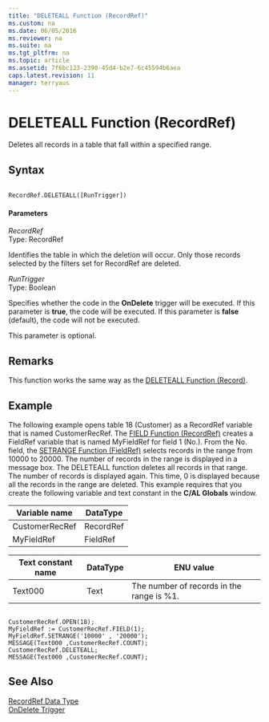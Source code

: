 ```yaml
---
title: "DELETEALL Function (RecordRef)"
ms.custom: na
ms.date: 06/05/2016
ms.reviewer: na
ms.suite: na
ms.tgt_pltfrm: na
ms.topic: article
ms.assetid: 7f6bc123-2390-45d4-b2e7-6c45594b6aea
caps.latest.revision: 11
manager: terryaus
---
```

# DELETEALL Function (RecordRef)
Deletes all records in a table that fall within a specified range.  
  
## Syntax  
  
```  
  
RecordRef.DELETEALL([RunTrigger])  
```  
  
#### Parameters  
 *RecordRef*  
 Type: RecordRef  
  
 Identifies the table in which the deletion will occur. Only those records selected by the filters set for RecordRef are deleted.  
  
 *RunTrigger*  
 Type: Boolean  
  
 Specifies whether the code in the **OnDelete** trigger will be executed. If this parameter is **true**, the code will be executed. If this parameter is **false** \(default\), the code will not be executed.  
  
 This parameter is optional.  
  
## Remarks  
 This function works the same way as the [DELETEALL Function \(Record\)](DELETEALL-Function--Record-.md).  
  
## Example  
 The following example opens table 18 \(Customer\) as a RecordRef variable that is named CustomerRecRef. The [FIELD Function \(RecordRef\)](FIELD-Function--RecordRef-.md) creates a FieldRef variable that is named MyFieldRef for field 1 \(No.\). From the No. field, the [SETRANGE Function \(FieldRef\)](SETRANGE-Function--FieldRef-.md) selects records in the range from 10000 to 20000. The number of records in the range is displayed in a message box. The DELETEALL function deletes all records in that range. The number of records is displayed again. This time, 0 is displayed because all the records in the range are deleted. This example requires that you create the following variable and text constant in the **C\/AL Globals** window.  
  
|Variable name|DataType|  
|-------------------|--------------|  
|CustomerRecRef|RecordRef|  
|MyFieldRef|FieldRef|  
  
|Text constant name|DataType|ENU value|  
|------------------------|--------------|---------------|  
|Text000|Text|The number of records in the range is %1.|  
  
```  
  
CustomerRecRef.OPEN(18);  
MyFieldRef := CustomerRecRef.FIELD(1);  
MyFieldRef.SETRANGE('10000' , '20000');  
MESSAGE(Text000 ,CustomerRecRef.COUNT);  
CustomerRecRef.DELETEALL;  
MESSAGE(Text000 ,CustomerRecRef.COUNT);  
```  
  
## See Also  
 [RecordRef Data Type](RecordRef-Data-Type.md)   
 [OnDelete Trigger](OnDelete-Trigger.md)